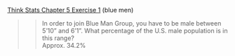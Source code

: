 [Think Stats Chapter 5 Exercise 1](http://greenteapress.com/thinkstats2/html/thinkstats2006.html#toc50) (blue men)

>> In order to join Blue Man Group, you have to be male between 5’10” and 6’1”. What percentage of the U.S. male population is in this range?  
>> Approx. 34.2%
